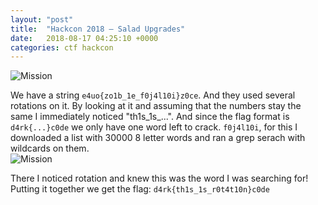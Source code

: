```yaml
---
layout: "post"
title:  "Hackcon 2018 – Salad Upgrades"
date:   2018-08-17 04:25:10 +0000
categories: ctf hackcon
---
```


![Mission](/{{site.baseurl}}/assets/ctf/hackcon/saladUpgrades/mission.png)

We have a string `e4uo{zo1b_1e_f0j4l10i}z0ce`. And they used several rotations on it.
By looking at it and assuming that the numbers stay the same I immediately noticed "th1s_1s_...".
And since the flag format is `d4rk{...}c0de` we only have one word left to crack.
`f0j4l10i`, for this I downloaded a list with 30000 8 letter words and ran a grep serach with wildcards on them.  
![Mission](/{{site.baseurl}}/assets/ctf/hackcon/saladUpgrades/grep.png)

There I noticed rotation and knew this was the word I was searching for!
Putting it together we get the flag:
`d4rk{th1s_1s_r0t4t10n}c0de`